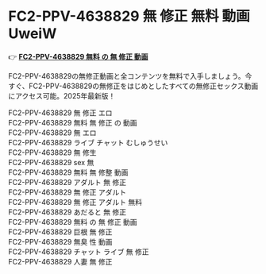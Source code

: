 # FC2-PPV-4638829 無 修正 無料 動画 UweiW

👉 [**FC2-PPV-4638829 無料 の 無 修正 動画**](https://javleaks.cc?utm_medium=jp)

FC2-PPV-4638829の無修正動画と全コンテンツを無料で入手しましょう。今すぐ、FC2-PPV-4638829の無修正をはじめとしたすべての無修正セックス動画にアクセス可能。2025年最新版！

FC2-PPV-4638829 無 修正 エロ<br>
FC2-PPV-4638829 無料 無 修正 の 動画<br>
FC2-PPV-4638829 無 エロ<br>
FC2-PPV-4638829 ライブ チャット むしゅうせい<br>
FC2-PPV-4638829 無 修生<br>
FC2-PPV-4638829 sex 無<br>
FC2-PPV-4638829 無料 無 修整 動画<br>
FC2-PPV-4638829 アダルト 無 修正<br>
FC2-PPV-4638829 無 修正 アダルト<br>
FC2-PPV-4638829 無 修正 アダルト 無料<br>
FC2-PPV-4638829 あだると 無 修正<br>
FC2-PPV-4638829 無料 の 無 修正 動画<br>
FC2-PPV-4638829 巨根 無 修正<br>
FC2-PPV-4638829 無臭 性 動画<br>
FC2-PPV-4638829 チャット ライブ 無 修正<br>
FC2-PPV-4638829 人妻 無 修正<br>
